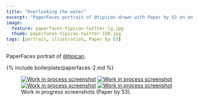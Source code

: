 ```yaml
---
title: "Overlooking the water"
excerpt: "PaperFaces portrait of @tipican drawn with Paper by 53 on an iPad."
image: 
  feature: paperfaces-tipican-twitter-lg.jpg
  thumb: paperfaces-tipican-twitter-150.jpg
tags: [portrait, illustration, Paper by 53]
---
```


PaperFaces portrait of [@tipican](http://twitter.com/tipican).

{% include boilerplate/paperfaces-2.md %}

<figure class="half">
	<a href="{{ site.url }}/assets/images/paperfaces-tipican-process-1-lg.jpg"><img src="{{ site.url }}/assets/images/paperfaces-tipican-process-1-600.jpg" alt="Work in process screenshot"></a>
	<a href="{{ site.url }}/assets/images/paperfaces-tipican-process-2-lg.jpg"><img src="{{ site.url }}/assets/images/paperfaces-tipican-process-2-600.jpg" alt="Work in process screenshot"></a>
	<a href="{{ site.url }}/assets/images/paperfaces-tipican-process-3-lg.jpg"><img src="{{ site.url }}/assets/images/paperfaces-tipican-process-3-600.jpg" alt="Work in process screenshot"></a>
	<a href="{{ site.url }}/assets/images/paperfaces-tipican-process-4-lg.jpg"><img src="{{ site.url }}/assets/images/paperfaces-tipican-process-4-600.jpg" alt="Work in process screenshot"></a>
	<figcaption>Work in progress screenshots (Paper by 53).</figcaption>
</figure>